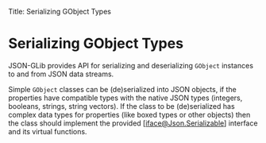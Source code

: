 Title: Serializing GObject Types

# Serializing GObject Types

JSON-GLib provides API for serializing and deserializing `GObject` instances
to and from JSON data streams.

Simple `GObject` classes can be (de)serialized into JSON objects, if the
properties have compatible types with the native JSON types (integers,
booleans, strings, string vectors). If the class to be (de)serialized has
complex data types for properties (like boxed types or other objects) then
the class should implement the provided [iface@Json.Serializable] interface
and its virtual functions.
